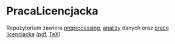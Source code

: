 # PracaLicencjacka
Repozytorium zawiera [preprocessing](https://github.com/kvmilos/PracaLicencjacka/tree/master/preprocessing), [analizy](https://github.com/kvmilos/PracaLicencjacka/tree/master/analizy) danych oraz [pracę licencjacką](https://github.com/kvmilos/PracaLicencjacka/blob/master/praca/main.pdf) ([pdf](https://github.com/kvmilos/PracaLicencjacka/blob/master/praca/main.pdf), [TeX](https://github.com/kvmilos/PracaLicencjacka/blob/master/praca/main.tex))
